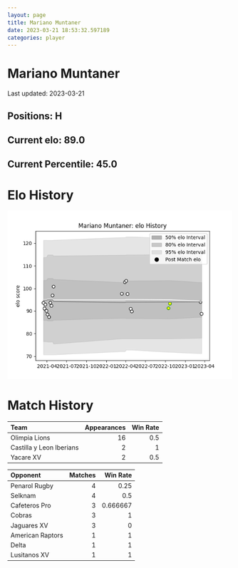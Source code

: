 ```yaml
---  
layout: page  
title: Mariano Muntaner  
date: 2023-03-21 18:53:32.597189  
categories: player  
---
```

# Mariano Muntaner


Last updated: 2023-03-21
## Positions: H

## Current elo: 89.0

## Current Percentile: 45.0

# Elo History


![elo history](history_MarianoMuntaner.png)
# Match History


| Team                     |   Appearances |   Win Rate |
|:-------------------------|--------------:|-----------:|
| Olimpia Lions            |            16 |        0.5 |
| Castilla y Leon Iberians |             2 |        1   |
| Yacare XV                |             2 |        0.5 |

| Opponent         |   Matches |   Win Rate |
|:-----------------|----------:|-----------:|
| Penarol Rugby    |         4 |   0.25     |
| Selknam          |         4 |   0.5      |
| Cafeteros Pro    |         3 |   0.666667 |
| Cobras           |         3 |   1        |
| Jaguares XV      |         3 |   0        |
| American Raptors |         1 |   1        |
| Delta            |         1 |   1        |
| Lusitanos XV     |         1 |   1        |